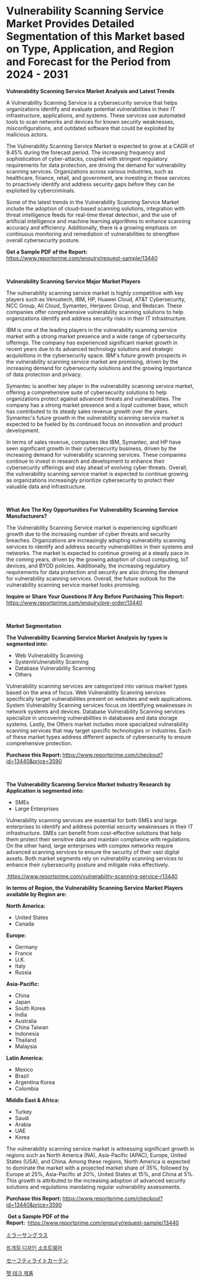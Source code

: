 <p><h1>Vulnerability Scanning Service Market Provides Detailed Segmentation of this Market based on Type, Application, and Region and Forecast for the Period from 2024 - 2031</h1></p><p><strong>Vulnerability Scanning Service Market Analysis and Latest Trends</strong></p>
<p><p>A Vulnerability Scanning Service is a cybersecurity service that helps organizations identify and evaluate potential vulnerabilities in their IT infrastructure, applications, and systems. These services use automated tools to scan networks and devices for known security weaknesses, misconfigurations, and outdated software that could be exploited by malicious actors.</p><p>The Vulnerability Scanning Service Market is expected to grow at a CAGR of 9.45% during the forecast period. The increasing frequency and sophistication of cyber-attacks, coupled with stringent regulatory requirements for data protection, are driving the demand for vulnerability scanning services. Organizations across various industries, such as healthcare, finance, retail, and government, are investing in these services to proactively identify and address security gaps before they can be exploited by cybercriminals.</p><p>Some of the latest trends in the Vulnerability Scanning Service Market include the adoption of cloud-based scanning solutions, integration with threat intelligence feeds for real-time threat detection, and the use of artificial intelligence and machine learning algorithms to enhance scanning accuracy and efficiency. Additionally, there is a growing emphasis on continuous monitoring and remediation of vulnerabilities to strengthen overall cybersecurity posture.</p></p>
<p><strong>Get a Sample PDF of the Report:&nbsp;</strong> <a href="https://www.reportprime.com/enquiry/request-sample/13440">https://www.reportprime.com/enquiry/request-sample/13440</a></p>
<p>&nbsp;</p>
<p><strong>Vulnerability Scanning Service Major Market Players</strong></p>
<p><p>The vulnerability scanning service market is highly competitive with key players such as Venustech, IBM, HP, Huawei Cloud, AT&T Cybersecurity, NCC Group, Ali Cloud, Symantec, Herjavec Group, and Redscan. These companies offer comprehensive vulnerability scanning solutions to help organizations identify and address security risks in their IT infrastructure.</p><p>IBM is one of the leading players in the vulnerability scanning service market with a strong market presence and a wide range of cybersecurity offerings. The company has experienced significant market growth in recent years due to its advanced technology solutions and strategic acquisitions in the cybersecurity space. IBM's future growth prospects in the vulnerability scanning service market are promising, driven by the increasing demand for cybersecurity solutions and the growing importance of data protection and privacy.</p><p>Symantec is another key player in the vulnerability scanning service market, offering a comprehensive suite of cybersecurity solutions to help organizations protect against advanced threats and vulnerabilities. The company has a strong market presence and a loyal customer base, which has contributed to its steady sales revenue growth over the years. Symantec's future growth in the vulnerability scanning service market is expected to be fueled by its continued focus on innovation and product development.</p><p>In terms of sales revenue, companies like IBM, Symantec, and HP have seen significant growth in their cybersecurity business, driven by the increasing demand for vulnerability scanning services. These companies continue to invest in research and development to enhance their cybersecurity offerings and stay ahead of evolving cyber threats. Overall, the vulnerability scanning service market is expected to continue growing as organizations increasingly prioritize cybersecurity to protect their valuable data and infrastructure.</p></p>
<p>&nbsp;</p>
<p><strong>What Are The Key Opportunities For Vulnerability Scanning Service Manufacturers?</strong></p>
<p><p>The Vulnerability Scanning Service market is experiencing significant growth due to the increasing number of cyber threats and security breaches. Organizations are increasingly adopting vulnerability scanning services to identify and address security vulnerabilities in their systems and networks. The market is expected to continue growing at a steady pace in the coming years, driven by the growing adoption of cloud computing, IoT devices, and BYOD policies. Additionally, the increasing regulatory requirements for data protection and security are also driving the demand for vulnerability scanning services. Overall, the future outlook for the vulnerability scanning service market looks promising.</p></p>
<p><strong>Inquire or Share Your Questions If Any Before Purchasing This Report:</strong> <a href="https://www.reportprime.com/enquiry/pre-order/13440">https://www.reportprime.com/enquiry/pre-order/13440</a></p>
<p>&nbsp;</p>
<p><strong>Market Segmentation</strong></p>
<p><strong>The Vulnerability Scanning Service Market Analysis by types is segmented into:</strong></p>
<p><ul><li>Web Vulnerability Scanning</li><li>SystemVulnerability Scanning</li><li>Database Vulnerability Scanning</li><li>Others</li></ul></p>
<p><p>Vulnerability scanning services are categorized into various market types based on the area of focus. Web Vulnerability Scanning services specifically target vulnerabilities present on websites and web applications. System Vulnerability Scanning services focus on identifying weaknesses in network systems and devices. Database Vulnerability Scanning services specialize in uncovering vulnerabilities in databases and data storage systems. Lastly, the Others market includes more specialized vulnerability scanning services that may target specific technologies or industries. Each of these market types address different aspects of cybersecurity to ensure comprehensive protection.</p></p>
<p><strong>Purchase this Report:&nbsp;</strong><a href="https://www.reportprime.com/checkout?id=13440&price=3590">https://www.reportprime.com/checkout?id=13440&price=3590</a></p>
<p>&nbsp;</p>
<p><strong>The Vulnerability Scanning Service Market Industry Research by Application is segmented into:</strong></p>
<p><ul><li>SMEs</li><li>Large Enterprises</li></ul></p>
<p><p>Vulnerability scanning services are essential for both SMEs and large enterprises to identify and address potential security weaknesses in their IT infrastructure. SMEs can benefit from cost-effective solutions that help them protect their sensitive data and maintain compliance with regulations. On the other hand, large enterprises with complex networks require advanced scanning services to ensure the security of their vast digital assets. Both market segments rely on vulnerability scanning services to enhance their cybersecurity posture and mitigate risks effectively.</p></p>
<p><a href="https://www.reportprime.com/vulnerability-scanning-service-r13440">&nbsp;https://www.reportprime.com/vulnerability-scanning-service-r13440</a></p>
<p><strong>In terms of Region, the Vulnerability Scanning Service Market Players available by Region are:</strong></p>
<p>
    <p> <strong> North America: </strong>
        <ul>
            <li>United States</li>
            <li>Canada</li>
        </ul>
        </p> 
    <p> <strong> Europe: </strong>
        <ul>
            <li>Germany</li>
            <li>France</li>
            <li>U.K.</li>
            <li>Italy</li>
            <li>Russia</li>
        </ul>
        </p> 
    <p> <strong> Asia-Pacific: </strong>
        <ul>
            <li>China</li>
            <li>Japan</li>
            <li>South Korea</li>
            <li>India</li>
            <li>Australia</li>
            <li>China Taiwan</li>
            <li>Indonesia</li>
            <li>Thailand</li>
            <li>Malaysia</li>
        </ul>
        </p> 
    <p> <strong> Latin America: </strong>
        <ul>
            <li>Mexico</li>
            <li>Brazil</li>
            <li>Argentina Korea</li>
            <li>Colombia</li>
        </ul>
        </p> 
    <p> <strong> Middle East & Africa: </strong>
        <ul>
            <li>Turkey</li>
            <li>Saudi</li>
            <li>Arabia</li>
            <li>UAE</li>
            <li>Korea</li>
        </ul>
    </p>
    </p>
<p><p>The vulnerability scanning service market is witnessing significant growth in regions such as North America (NA), Asia-Pacific (APAC), Europe, United States (USA), and China. Among these regions, North America is expected to dominate the market with a projected market share of 35%, followed by Europe at 25%, Asia-Pacific at 20%, United States at 15%, and China at 5%. This growth is attributed to the increasing adoption of advanced security solutions and regulations mandating regular vulnerability assessments.</p></p>
<p><strong>Purchase this Report: </strong><a href="https://www.reportprime.com/checkout?id=13440&price=3590">https://www.reportprime.com/checkout?id=13440&price=3590</a></p>
<p>&nbsp;<strong>Get a Sample PDF of the Report:&nbsp;&nbsp;</strong><a href="https://www.reportprime.com/enquiry/request-sample/13440">https://www.reportprime.com/enquiry/request-sample/13440</a></p>
<p><strong></strong></p>
<p><p><a href="https://medium.com/@christiandickens2005/%E3%83%9F%E3%83%A9%E3%83%BC%E4%BB%98%E3%81%8D%E3%82%B5%E3%83%B3%E3%82%B0%E3%83%A9%E3%82%B9%E3%81%AE%E5%B8%82%E5%A0%B4%E3%81%AF-%E5%B8%82%E5%A0%B4%E3%82%B7%E3%82%A7%E3%82%A2-%E3%82%B5%E3%82%A4%E3%82%BA-%E3%81%8A%E3%82%88%E3%81%B32031%E5%B9%B4%E3%81%BE%E3%81%A7%E3%81%AE%E4%BA%88%E6%B8%AC%E3%81%AB%E7%84%A6%E7%82%B9%E3%82%92%E5%BD%93%E3%81%A6%E3%81%A6%E3%81%84%E3%81%BE%E3%81%99-2e9d86f23a08">ミラーサングラス</a></p><p><a href="https://medium.com/@johnsonlowe2023_38650/%EB%8B%88%ED%8C%85-%EB%94%94%EC%9E%90%EC%9D%B8-%EC%86%8C%ED%94%84%ED%8A%B8%EC%9B%A8%EC%96%B4-%EC%8B%9C%EC%9E%A5-%EC%A0%84%EB%A7%9D-%EC%82%B0%EC%97%85-%EA%B0%9C%EC%9A%94-%EB%B0%8F-%EC%98%88%EC%B8%A1-2024%EB%85%84%EB%B6%80%ED%84%B0-2031%EB%85%84-dcb25599bd53">뜨개질 디자인 소프트웨어</a></p><p><a href="https://medium.com/@cierrahayes94/%E3%82%BB%E3%83%BC%E3%83%95%E3%83%86%E3%82%A3-%E3%83%A9%E3%82%A4%E3%83%88-%E3%82%AB%E3%83%BC%E3%83%86%E3%83%B3%E5%B8%82%E5%A0%B4%E3%81%AF-2031%E5%B9%B4%E3%81%BE%E3%81%A7%E3%81%AE%E5%B8%82%E5%A0%B4%E3%82%B7%E3%82%A7%E3%82%A2-%E3%82%B5%E3%82%A4%E3%82%BA-%E3%81%8A%E3%82%88%E3%81%B3%E4%BA%88%E6%B8%AC%E3%81%95%E3%82%8C%E3%82%8B%E4%BA%88%E6%B8%AC%E3%81%AB%E7%84%A6%E7%82%B9%E3%82%92%E5%BD%93%E3%81%A6%E3%81%A6%E3%81%84%E3%81%BE%E3%81%99-88940f032bc7">セーフティライトカーテン</a></p><p><a href="https://medium.com/@kirby6567566/%EC%95%A0%EC%99%84%EB%8F%99%EB%AC%BC-%EA%B8%B0%EC%88%A0-%EC%A0%9C%ED%92%88-%EC%8B%9C%EC%9E%A5-2031%EB%85%84%EA%B9%8C%EC%A7%80%EC%9D%98-%EC%84%B1%EA%B3%B5%EC%A0%81%EC%9D%B8-%EB%B9%84%EC%A6%88%EB%8B%88%EC%8A%A4-%EC%A0%84%EB%9E%B5-%EC%98%88%EC%B8%A1%EC%9D%98-%EC%97%B4%EC%87%A0-636b6d3559c2">펫 테크 제품</a></p></p>